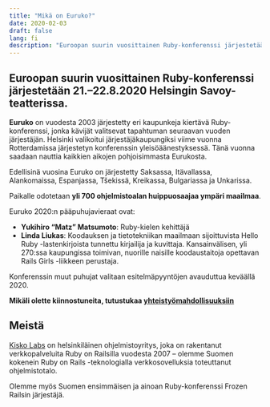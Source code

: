 ```yaml
---
title: "Mikä on Euruko?"
date: 2020-02-03
draft: false
lang: fi
description: "Euroopan suurin vuosittainen Ruby-konferenssi järjestetään 21.–22.8.2020 Helsingin Savoy-teatterissa."
---
```


## Euroopan suurin vuosittainen Ruby-konferenssi järjestetään 21.–22.8.2020 Helsingin Savoy-teatterissa.

**Euruko** on vuodesta 2003 järjestetty eri kaupunkeja kiertävä Ruby-konferenssi, jonka kävijät valitsevat tapahtuman seuraavan vuoden järjestäjän. Helsinki valikoitui järjestäjäkaupungiksi viime vuonna Rotterdamissa järjestetyn konferenssin yleisöäänestyksessä. Tänä vuonna saadaan nauttia kaikkien aikojen pohjoisimmasta Eurukosta.

Edellisinä vuosina Euruko on järjestetty Saksassa, Itävallassa, Alankomaissa, Espanjassa, Tšekissä, Kreikassa, Bulgariassa ja Unkarissa.

Paikalle odotetaan **yli 700 ohjelmistoalan huippuosaajaa ympäri maailmaa**.

Euruko 2020:n pääpuhujavieraat ovat:

- **Yukihiro “Matz” Matsumoto**: Ruby-kielen kehittäjä
- **Linda Liukas**: Koodauksen ja tietotekniikan maailmaan sijoittuvista Hello Ruby -lastenkirjoista tunnettu kirjailija ja kuvittaja. Kansainvälisen, yli 270:ssa kaupungissa toimivan, nuorille naisille koodaustaitoja opettavan Rails Girls -liikkeen perustaja.

Konferenssin muut puhujat valitaan esitelmäpyyntöjen avauduttua keväällä 2020.

**Mikäli olette kiinnostuneita, tutustukaa [yhteistyömahdollisuuksiin](https://euruko2020.org/sponsoring/)**

## Meistä

[Kisko Labs](https://kiskolabs.com/) on helsinkiläinen ohjelmistoyritys, joka on rakentanut verkkopalveluita Ruby on Railsilla vuodesta 2007 – olemme Suomen kokenein Ruby on Rails -teknologialla verkkosovelluksia toteuttanut ohjelmistotalo.

Olemme myös Suomen ensimmäisen ja ainoan Ruby-konferenssi Frozen Railsin järjestäjä.

